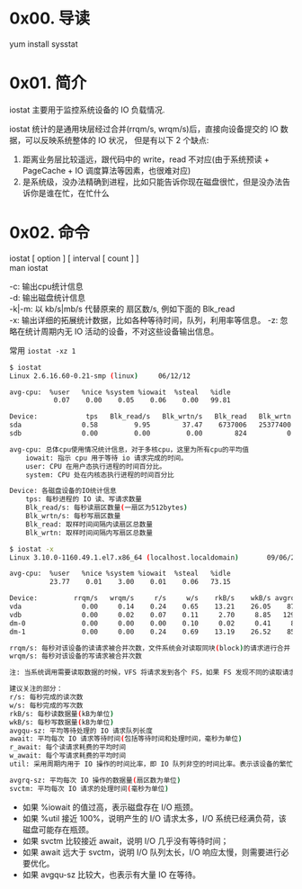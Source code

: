# 0x00. 导读

yum install sysstat 

# 0x01. 简介

iostat 主要用于监控系统设备的 IO 负载情况.

iostat 统计的是通用块层经过合并(rrqm/s, wrqm/s)后，直接向设备提交的 IO 数据，可以反映系统整体的 IO 状况，
但是有以下 2 个缺点:

1. 距离业务层比较遥远，跟代码中的 write，read 不对应(由于系统预读 + PageCache + IO 调度算法等因素，也很难对应)
2. 是系统级，没办法精确到进程，比如只能告诉你现在磁盘很忙，但是没办法告诉你是谁在忙，在忙什么

# 0x02. 命令

iostat [ option ] [ interval [ count ] ]  
man iostat

-c: 输出cpu统计信息  
-d: 输出磁盘统计信息  
-k|-m: 以 kb/s|mb/s 代替原来的 扇区数/s, 例如下面的 Blk_read  
-x: 输出详细的拓展统计数据，比如各种等待时间，队列，利用率等信息。
-z: 忽略在统计周期内无 IO 活动的设备，不对这些设备输出信息。

常用 `iostat -xz 1`

```bash
$ iostat
Linux 2.6.16.60-0.21-smp (linux)     06/12/12

avg-cpu:  %user   %nice %system %iowait  %steal   %idle
           0.07    0.00    0.05    0.06    0.00   99.81

Device:            tps   Blk_read/s   Blk_wrtn/s   Blk_read   Blk_wrtn
sda               0.58         9.95        37.47    6737006   25377400
sdb               0.00         0.00         0.00        824          0

avg-cpu: 总体cpu使用情况统计信息，对于多核cpu，这里为所有cpu的平均值
    iowait: 指示 cpu 用于等待 io 请求完成的时间。
    user: CPU 在用户态执行进程的时间百分比。
    system: CPU 处在内核态执行进程的时间百分比

Device: 各磁盘设备的IO统计信息
    tps: 每秒进程的 IO 读、写请求数量
    Blk_read/s: 每秒读扇区数量(一扇区为512bytes)
    Blk_wrtn/s: 每秒写扇区数量
    Blk_read: 取样时间间隔内读扇区总数量
    Blk_wrtn: 取样时间间隔内写扇区总数量
```

```bash
$ iostat -x
Linux 3.10.0-1160.49.1.el7.x86_64 (localhost.localdomain)       09/06/2023      _x86_64_        (4 CPU)

avg-cpu:  %user   %nice %system %iowait  %steal   %idle
          23.77    0.01    3.00    0.01    0.06   73.15

Device:         rrqm/s   wrqm/s     r/s     w/s    rkB/s    wkB/s avgrq-sz avgqu-sz   await r_await w_await  svctm  %util
vda               0.00     0.14    0.24    0.65    13.21    26.05    87.90     0.07   81.40   23.35  102.71   1.54   0.14
vdb               0.00     0.02    0.07    0.11     2.70     8.85   129.55     0.02   97.27    2.67  154.44   1.82   0.03
dm-0              0.00     0.00    0.00    0.10     0.02     0.41     8.01     0.07  614.59    1.40  640.30   0.10   0.00
dm-1              0.00     0.00    0.24    0.69    13.19    26.52    85.35     0.09   93.32   23.74  117.11   1.15   0.11

rrqm/s: 每秒对该设备的读请求被合并次数，文件系统会对读取同块(block)的请求进行合并
wrqm/s: 每秒对该设备的写请求被合并次数

注: 当系统调用需要读取数据的时候，VFS 将请求发到各个 FS，如果 FS 发现不同的读取请求读取的是相同 Block 的数据，FS 会将这个请求合并 merge

建议关注的部分：
r/s: 每秒完成的读次数
w/s: 每秒完成的写次数
rkB/s: 每秒读数据量(kB为单位)
wkB/s: 每秒写数据量(kB为单位)
avgqu-sz: 平均等待处理的 IO 请求队列长度
await: 平均每次 IO 请求等待时间(包括等待时间和处理时间，毫秒为单位)
r_await: 每个读请求耗费的平均时间
w_await: 每个写请求耗费的平均时间
util: 采用周期内用于 IO 操作的时间比率，即 IO 队列非空的时间比率。表示该设备的繁忙程度。例如，如果统计间隔1秒，该设备有0.5秒在处理IO，而0.5秒闲置，则该设备的%util = 0.5/1 = 50%。一般地，如果该参数是100%表示设备已经接近满负荷运行。

avgrq-sz: 平均每次 IO 操作的数据量(扇区数为单位)
svctm: 平均每次 IO 请求的处理时间(毫秒为单位)
```

- 如果 %iowait 的值过高，表示磁盘存在 I/O 瓶颈。
- 如果 %util 接近 100%，说明产生的 I/O 请求太多，I/O 系统已经满负荷，该磁盘可能存在瓶颈。
- 如果 svctm 比较接近 await，说明 I/O 几乎没有等待时间；
- 如果 await 远大于 svctm，说明 I/O 队列太长，I/O 响应太慢，则需要进行必要优化。
- 如果 avgqu-sz 比较大，也表示有大量 IO 在等待。
